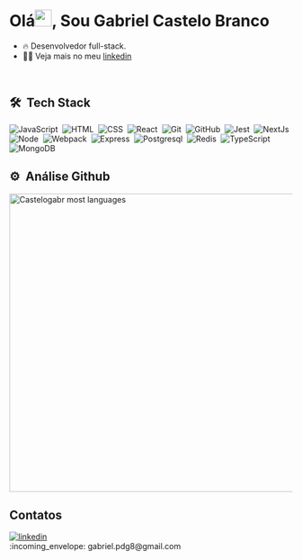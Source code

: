 <h1 align="left">Olá<img src="https://raw.githubusercontent.com/kaueMarques/kaueMarques/master/hi.gif" height="30px">, Sou Gabriel Castelo Branco</h1>

- :fire: Desenvolvedor full-stack. 
- :man_technologist: Veja mais no meu [linkedin](https://www.linkedin.com/in/Castelogabr/)
<br>

## 🛠️ &nbsp;Tech Stack
![JavaScript](https://img.shields.io/badge/-JavaScript-05122A?style=flat&logo=javascript)&nbsp;
![HTML](https://img.shields.io/badge/-HTML-05122A?style=flat&logo=HTML5)&nbsp;
![CSS](https://img.shields.io/badge/-CSS-05122A?style=flat&logo=CSS3&logoColor=1572B6)&nbsp;
![React](https://img.shields.io/badge/-React-05122A?style=flat&logo=react)&nbsp;
![Git](https://img.shields.io/badge/-Git-05122A?style=flat&logo=git)&nbsp;
![GitHub](https://img.shields.io/badge/-GitHub-05122A?style=flat&logo=github)&nbsp;
![Jest](https://img.shields.io/badge/-Jest-05122A?style=flat&logo=jest)&nbsp;
![NextJs](https://img.shields.io/badge/-NextJs-05122A?style=flat&logo=next.js)&nbsp;
![Node](https://img.shields.io/badge/-Node-05122A?style=flat&logo=Node.js)&nbsp;
![Webpack](https://img.shields.io/badge/-webpack-05122A?style=flat&logo=webpack)&nbsp;
![Express](https://img.shields.io/badge/-express-05122A?style=flat&logo=express)&nbsp;
![Postgresql](https://img.shields.io/badge/-Postgresql-05122A?style=flat&logo=Postgresql)&nbsp;
![Redis](https://img.shields.io/badge/-Redis-05122A?style=flat&logo=Redis)&nbsp;
![TypeScript](https://img.shields.io/badge/-TypeScript-05122A?style=flat&logo=typescript)&nbsp;
![MongoDB](https://img.shields.io/badge/-MongoDB-05122A?style=flat&logo=MongoDB)&nbsp;
<br>
## :gear: &nbsp;Análise Github
<img width="530em" src="https://github-readme-stats.vercel.app/api/top-langs/?username=Castelogabr&layout=compact&theme=vision-friendly-dark" alt="Castelogabr most languages"/>

## Contatos

<a href="https://linkedin.com/in/Castelogabr" target="_blank">
  <img align="center" src="https://img.shields.io/badge/-Castelogabr-05122A?style=flat&logo=linkedin" alt="linkedin"/>
</a>
<br>
:incoming_envelope: gabriel.pdg8@gmail.com

